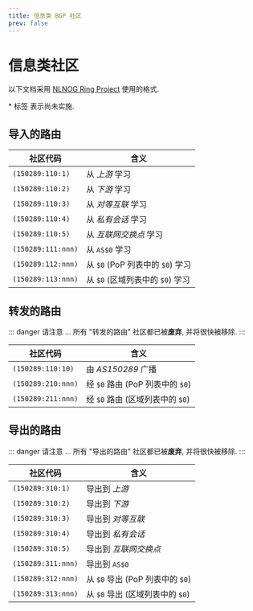 ```yaml
---
title: 信息类 BGP 社区
prev: false
---
```


# 信息类社区

以下文档采用 [NLNOG Ring Project](https://ring.nlnog.net) 使用的格式.

\* 标签 <Badge type="warning" text="✘" /> 表示尚未实施.

## 导入的路由

| 社区代码           | 含义                                                               |
| ------------------ | ------------------------------------------------------------------ |
| `(150289:110:1)`   | 从 _上游_ 学习                                                     |
| `(150289:110:2)`   | 从 _下游_ 学习                                                     |
| `(150289:110:3)`   | 从 _对等互联_ 学习                                                 |
| `(150289:110:4)`   | 从 _私有会话_ 学习                                                 |
| `(150289:110:5)`   | 从 _互联网交换点_ 学习                                             |
| `(150289:111:nnn)` | 从 `AS$0` 学习                                                     |
| `(150289:112:nnn)` | 从 `$0` (PoP 列表中的 `$0`) 学习                                   |
| `(150289:113:nnn)` | 从 `$0` (区域列表中的 `$0`) 学习 <Badge type="warning" text="✘" /> |

## 转发的路由

::: danger 请注意 ...
所有 "转发的路由" 社区都已被**废弃**, 并将很快被移除.
:::

| 社区代码           | 含义                                                               |
| ------------------ | ------------------------------------------------------------------ |
| `(150289:110:10)`  | 由 _AS150289_ 广播                                                 |
| `(150289:210:nnn)` | 经 `$0` 路由 (PoP 列表中的 `$0`)                                   |
| `(150289:211:nnn)` | 经 `$0` 路由 (区域列表中的 `$0`) <Badge type="warning" text="✘" /> |

## 导出的路由

::: danger 请注意 ...
所有 "导出的路由" 社区都已被**废弃**, 并将很快被移除.
:::

| 社区代码           | 含义                                                               |
| ------------------ | ------------------------------------------------------------------ |
| `(150289:310:1)`   | 导出到 _上游_                                                      |
| `(150289:310:2)`   | 导出到 _下游_                                                      |
| `(150289:310:3)`   | 导出到 _对等互联_                                                  |
| `(150289:310:4)`   | 导出到 _私有会话_                                                  |
| `(150289:310:5)`   | 导出到 _互联网交换点_                                              |
| `(150289:311:nnn)` | 导出到 `AS$0`                                                      |
| `(150289:312:nnn)` | 从 `$0` 导出 (PoP 列表中的 `$0`)                                   |
| `(150289:313:nnn)` | 从 `$0` 导出 (区域列表中的 `$0`) <Badge type="warning" text="✘" /> |
